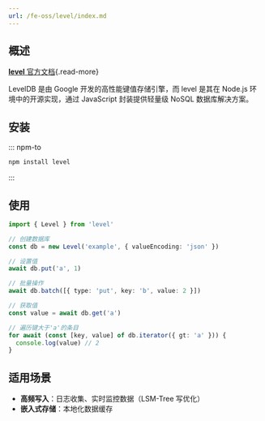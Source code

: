 ```yaml
---
url: /fe-oss/level/index.md
---
```

&#x20;

## 概述

[**level** 官方文档](https://github.com/Level/abstract-level){.read-more}

LevelDB 是由 Google 开发的高性能键值存储引擎，而 level 是其在 Node.js 环境中的开源实现，通过 JavaScript 封装提供轻量级 NoSQL 数据库解决方案。

## 安装

::: npm-to

```sh
npm install level
```

:::

## 使用

```ts
import { Level } from 'level'

// 创建数据库
const db = new Level('example', { valueEncoding: 'json' })

// 设置值
await db.put('a', 1)

// 批量操作
await db.batch([{ type: 'put', key: 'b', value: 2 }])

// 获取值
const value = await db.get('a')

// 遍历键大于'a'的条目
for await (const [key, value] of db.iterator({ gt: 'a' })) {
  console.log(value) // 2
}
```

## 适用场景

* **高频写入**：日志收集、实时监控数据（LSM-Tree 写优化）
* **嵌入式存储**：本地化数据缓存
